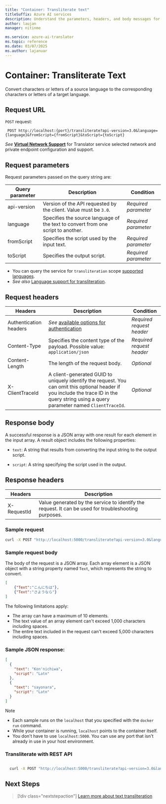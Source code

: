 ```yaml
---
title: "Container: Transliterate text"
titleSuffix: Azure AI services
description: Understand the parameters, headers, and body messages for the Azure AI Translator container transliterate text operation.
author: laujan
manager: nitinme

ms.service: azure-ai-translator
ms.topic: reference
ms.date: 03/07/2025
ms.author: lajanuar
---
```


# Container: Transliterate Text

Convert characters or letters of a source language to the corresponding characters or letters of a target language.

## Request URL

`POST` request:

```HTTP
 POST http://localhost:{port}/transliterate?api-version=3.0&language={language}&fromScript={fromScript}&toScript={toScript}

```

*See* [**Virtual Network Support**](../text-translation/reference/v3/reference.md#virtual-network-support) for Translator service selected network and private endpoint configuration and support.

## Request parameters

Request parameters passed on the query string are:

| Query parameter | Description |Condition|
| --- | --- |--- |
| api-version |Version of the API requested by the client. Value must be `3.0`. |*Required parameter*|
| language |Specifies the source language of the text to convert from one script to another.| *Required parameter*|
| fromScript | Specifies the script used by the input text. |*Required parameter*|
| toScript |Specifies the output script.|*Required parameter*|

* You can query the service for `transliteration` scope [supported languages](../text-translation/reference/v3/languages.md).
* *See also* [Language support for transliteration](../language-support.md#transliteration).

## Request headers

| Headers | Description |Condition|
| --- | --- | ---|
| Authentication headers | *See* [available options for authentication](../text-translation/reference/authentication.md)|*Required request header*|
| Content-Type | Specifies the content type of the payload. Possible value: `application/json` |*Required request header*|
| Content-Length |The length of the request body. |*Optional*|
| X-ClientTraceId |A client-generated GUID to uniquely identify the request. You can omit this optional header if you include the trace ID in the query string using a query parameter named `ClientTraceId`. |*Optional*|

## Response body

A successful response is a JSON array with one result for each element in the input array. A result object includes the following properties:

* `text`: A string that results from converting the input string to the output script.

* `script`: A string specifying the script used in the output.

## Response headers

| Headers | Description |
| --- | --- |
| X-RequestId | Value generated by the service to identify the request. It can be used for troubleshooting purposes. |

### Sample request

```bash
curl -X POST "http://localhost:5000/transliterate?api-version=3.0&language=ja&fromScript=Jpan&toScript=Latn"
```

### Sample request body

The body of the request is a JSON array. Each array element is a JSON object with a string property named `Text`, which represents the string to convert.

```json
[
    {"Text":"こんにちは"},
    {"Text":"さようなら"}
]
```

The following limitations apply:

* The array can have a maximum of 10 elements.
* The text value of an array element can't exceed 1,000 characters including spaces.
* The entire text included in the request can't exceed 5,000 characters including spaces.

### Sample JSON response:

```json
[
  {
    "text": "Kon'nichiwa​",
    "script": "Latn"
  },
  {
    "text": "sayonara",
    "script": "Latn"
  }
]
```

> [!NOTE]
>
> * Each sample runs on the `localhost` that you specified with the `docker run` command.
> * While your container is running, `localhost` points to the container itself.
> * You don't have to use `localhost:5000`. You can use any port that isn't already in use in your host environment.

### Transliterate with REST API

```bash

  curl -X POST "http://localhost:5000/transliterate?api-version=3.0&language=ja&fromScript=Jpan&toScript=Latn" -H "Content-Type: application/json" -d "[{'Text':'こんにちは'},{'Text':'さようなら'}]"

```

## Next Steps

> [!div class="nextstepaction"]
> [Learn more about text transliteration](../text-translation/reference/v3/transliterate.md)
